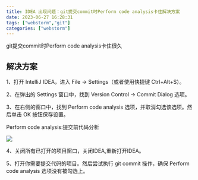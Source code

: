 ```yaml
---
title: IDEA 出现问题：git提交commit时Perform code analysis卡住解决方案
date: 2023-06-27 16:28:31
tags: ["webstorm","git"]
categories: ["webstorm"]
---
```


git提交commit时Perform code analysis卡住很久

## 解决方案
1、打开 IntelliJ IDEA，进入 File -> Settings（或者使用快捷键 Ctrl+Alt+S）。

2、在弹出的 Settings 窗口中，找到 Version Control -> Commit Dialog 选项。

3、在右侧的窗口中，找到 Perform code analysis 选项，并取消勾选该选项。然后单击 OK 按钮保存设置。

Perform code analysis:提交前代码分析

![](https://www.68html.com/images/954ad45cb4584dee88258887e904e879.png "")

4、关闭所有已打开的项目窗口，关闭IDEA,重新打开IDEA。

5、打开你需要提交代码的项目。然后尝试执行 git commit 操作，确保 Perform code analysis 选项没有被勾选上。
